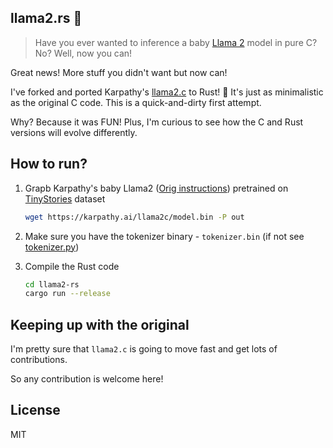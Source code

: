 
## llama2.rs 🦀

> Have you ever wanted to inference a baby [Llama 2](https://ai.meta.com/llama/) model in pure C? No? Well, now you can!

Great news! More stuff you didn't want but now can!

I've forked and ported Karpathy's [llama2.c](https://github.com/karpathy/llama2.c) to Rust! 🦀 It's just as minimalistic as the original C code.
This is a quick-and-dirty first attempt.

Why? Because it was FUN! Plus, I'm curious to see how the C and Rust versions will evolve differently.

## How to run?
1. Grapb Karpathy's baby Llama2 ([Orig instructions](https://github.com/karpathy/llama2.c#feel-the-magic)) pretrained on [TinyStories](https://huggingface.co/datasets/roneneldan/TinyStories) dataset 

    ```bash
    wget https://karpathy.ai/llama2c/model.bin -P out
    ```
2. Make sure you have the tokenizer binary - `tokenizer.bin` (if not see [tokenizer.py](tokenizer.py))
3. Compile the Rust code
    ```bash
    cd llama2-rs
    cargo run --release
    ```

## Keeping up with the original
I'm pretty sure that `llama2.c` is going to move fast and get lots of contributions. 

So any contribution is welcome here!


## License
MIT
